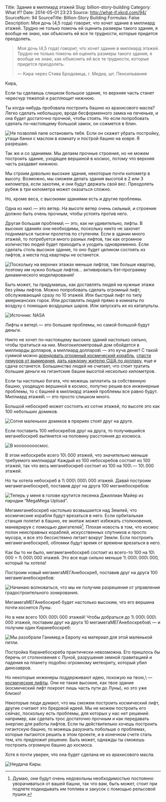 Title: Здание в миллиард этажей
Slug: billion-story-building
Category: What If?
Date: 2014-05-01 23:23
Source: http://what-if.xkcd.com/94/
SourceNum: 94
SourceTitle: Billion-Story Building
Formulas: False
Description: Моя дочь (4,5 года) говорит, что хочет здание в миллиард этажей. Трудно не только помочь ей оценить размеры такого здания, я вообще не знаю, как объяснить ей все те трудности, которые придется преодолеть.

> Моя дочь (4,5 года) говорит, что хочет здание в миллиард этажей. Трудно не только помочь ей оценить размеры такого здания, я вообще не знаю, как объяснить ей все те трудности, которые придется преодолеть.
>
> — Кира через Стива Бродовица, г. Медиа, шт. Пенсильвания

Кира,

Если ты сделаешь слишком большое здание, то верхняя часть станет чересчур тяжелой и расплющит нижнюю.

Ты когда-нибудь пробовала построить башню из арахисового масла? Легко сделать небольшую, вроде бесформенного замка на печеньке, и она будет достаточно прочной, чтобы стоять. Но если попробовать сделать по-настоящему большой замок, он сожмется в блин.

![](/uploads/094-billion-story-building/billion_pb_ru.png "Не позволяй папе остановить тебя. Если он скажет убрать постройку, утащи банки с маслом в комнату и построй башню на ковре. Я разрешаю.")

Так же и со зданиями. Мы делаем прочные строения, но не можем построить здание, уходящее вершиной в космос, потому что верхняя часть раздавит нижнюю.

Мы строим довольно высокие здания, некоторые почти километр в высоту. Возможно, мы сможем делать здания высотой в 2 или 3 километра, если захотим, и они будут держать свой вес. Преодолеть рубеж в три километра может оказаться сложно.

Но, кроме веса, с высокими зданиями есть и другие проблемы.

Одна из них\ — это ветер. На высоте ветер очень сильный, и строение должно быть очень прочным, чтобы устоять против него.

Другая большая проблема\ — это, как ни удивительно, лифты. В высоких зданиях они необходимы, поскольку никто не захочет подниматься тысячи пролетов по ступеням. Если в здании много этажей, то потребуется много разных лифтов, так как огромное количество людей будет приходить и уходить одновременно. Если сделать столь высокое здание, то оно будет целиком состоять из лифтов, а места под квартиры не останется.

![](/uploads/094-billion-story-building/billion_elevators_ru.png "Поскольку на верхних этажах меньше лифтов, там больше квартир, поэтому им нужно больше лифтов… активировать бэт-программу динамического моделирования!")

Быть может, ты придумаешь, как доставлять людей на нужные этажи без уймы лифтов. Можно попробовать сделать огромный лифт, обслуживающий сразу по 10 этажей. Или быстрый лифт по типу американских горок. Или доставлять людей прямо в комнаты по воздуху с помощью воздушных шаров. Или запускать их из катапульты.

![](/uploads/094-billion-story-building/billion_balloons.png "Источник: NASA")

Лифты и ветер\ — это большие проблемы, но самой большой будут деньги.

Никто не хочет по-настоящему высоких зданий настолько сильно, чтобы тратиться на них. Многокилометровый дом обойдется в миллиарды долларов, а миллиард долларов\ — это куча денег! С такой суммой можно [арендовать огромный космический корабль][1], [спасти лемуров от вымирания][2], [дать каждому жителю США по доллару][3], еще и сдача останется. Большинство людей не считает, что стоит тратить большие деньги на гигантские башни высотой несколько километров.

Если ты настолько богата, что можешь заплатить за собственную башню, уходящую вершиной в космос, попутно решив все инженерные проблемы, то с башней в _миллиард_ этажей проблемы все равно будут. Миллиард этажей\ — это просто слишком много.

Большой небоскреб может состоять из сотни этажей, по высоте это как 100 небольших домиков.

![](/uploads/094-billion-story-building/billion_100_ru.png "Сотня маленьких домиков в прериях стоят друг на друге.")

Если поставить 100 небоскребов друг на друга, то получившийся меганебоскреб вытянется на половину расстояния до космоса.

![](/uploads/094-billion-story-building/billion_100x100_ru.png "В коооооооосмос.")

В этом небоскребе всего 10\ 000 этажей, что значительно меньше требуемого миллиарда! Каждый из 100 небоскребов состоит из 100 этажей, так что весь меганебоскреб состоит из 100 на 100\ — 10\ 000 этажей.

Но ты хотела небоскреб в 1\ 000\ 000\ 000 этажей. Давай построим мегамеганебоскреб, поставив друг на друга 100 меганебоскребов:

![](/uploads/094-billion-story-building/billion_100x100x100_ru.png "Теперь у меня в голове крутится песенка Джиллиан Майер из пародии “MegaMega Upload”.")

Мегамеганебоскреб настолько возвышается над Землей, что космические корабли будут врезаться в него. Если орбитальная станция полетит в башню, ее экипаж может избежать столкновения, маневрируя с помощью двигателей[^1]. Плохая новость в том, что космос полон неисправных кораблей, искусственных спутников и просто мусора, и все это бессистемно летает вокруг Земли. Если построить мегамеганебоскреб, обломки будут время от времени врезаться в него.

[^1]: Думаю, они будут очень недовольны необходимостью постоянно уворачиваться от вашей башни, так что вам, быть может, стоит при подлете подкидывать им топлива и закусок с помощью рельсовой пушки.

Как бы то ни было, мегамеганебоскреб состоит из всего-то 100 на 10\ 000 = 1\ 000\ 000 этажей. Это все еще сильно меньше 1\ 000\ 000\ 000, который ты хотела!

Построим новый мегамегаМЕГАнебоскреб, поставив друг на друга 100 мегамеганебоскребов:

![](/uploads/094-billion-story-building/billion_100x100x100x100_ru.png "Начинаю волноваться, что мы не получим разрешения от управления градостроительного зонирования.")

МегамегаМЕГАнебоскреб будет настолько высоким, что его вершина почти коснется Луны.

Но в нем всего 100\ 000\ 000 этажей! Чтобы добраться до 1\ 000\ 000\ 000 этажей, поставим друг на друга 10 мегамегаМЕГАнебоскребов\ — и получим один Киранебоскреб:

![](/uploads/094-billion-story-building/billion_100x100x100x100x10_ru.png "Мы разобрали Ганимед и Европу на материал для этой маленькой петли.")

Постройка Киранебоскреба практически невозможна. Его пришлось бы беречь от столкновения с Луной, разрушения земной гравитацией и падения на планету подобно огромному метеориту, который убил динозавров.

Но некоторые инженеры поддерживают идею, похожую на твою,\ — [космические лифты][4]. Они не такие высокие, как твое здание (космический лифт покроет лишь часть пути до Луны), но это уже близко!

Некоторые люди думают, что мы сможем построить космический лифт, другие считают это бредовой идеей. Мы не можем построить его сейчас, поскольку есть проблемы, для которых у нас нет решений: например, как сделать трос достаточно прочным и как передавать энергию для работы лифтов. Если ты действительно хочешь построить гигантскую башню, то можешь разузнать побольше о проблемах, которые пытаются решить в этом проекте, и в конечном счете стать тем, кто предложит решение. Быть может, однажды ты *сможешь* построить огромную башню до космоса.

Хотя я почти уверен, что она будет сделана не из арахисового масла.

![](/uploads/094-billion-story-building/billion_final_ru.png "Неудача Киры.")

[1]: http://www.spacex.com/about/capabilities

[2]: http://birdandmoon.tumblr.com/post/78504716512/this-weekend-i-found-myself-chatting-with-a-lemur

[3]: http://xkcd.com/980/huge/#x=-7462&y=-6705&z=6

[4]: http://ru.wikipedia.org/wiki/Космический_лифт
